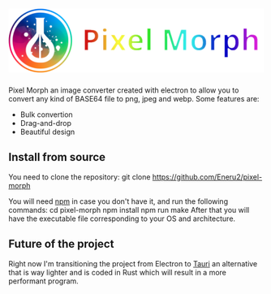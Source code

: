<h1 align="center">
  <img src="https://github.com/Eneru2/pixel-morph/blob/main/pixel_morph_logo.png" alt="Pixel Morph">
</h1>
Pixel Morph an image converter created with electron to allow you to convert any kind of BASE64 file to png, jpeg and webp. 
Some features are:

- Bulk convertion
- Drag-and-drop
- Beautiful design

Install from source
-------------------
You need to clone the repository:
  git clone https://github.com/Eneru2/pixel-morph

You will need [npm](https://nodejs.org/en/download) in case you don't have it, and run the following commands:
  cd pixel-morph
  npm install
  npm run make
After that you will have the executable file corresponding to your OS and architecture.

Future of the project
--------------------
Right now I'm transitioning the project from Electron to [Tauri](https://tauri.app/) an alternative that is way lighter and is coded in Rust which will result in a more performant program.
